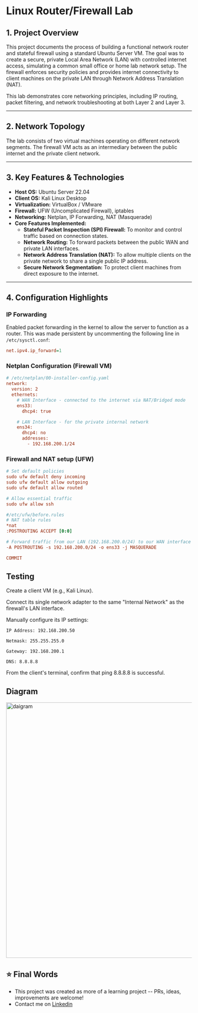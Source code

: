 # Linux Router/Firewall Lab

## 1. Project Overview

This project documents the process of building a functional network router and stateful firewall using a standard Ubuntu Server VM. The goal was to create a secure, private Local Area Network (LAN) with controlled internet access, simulating a common small office or home lab network setup. The firewall enforces security policies and provides internet connectivity to client machines on the private LAN through Network Address Translation (NAT).

This lab demonstrates core networking principles, including IP routing, packet filtering, and network troubleshooting at both Layer 2 and Layer 3.

---

## 2. Network Topology

The lab consists of two virtual machines operating on different network segments. The firewall VM acts as an intermediary between the public internet and the private client network.



---

## 3. Key Features & Technologies

* **Host OS:** Ubuntu Server 22.04
* **Client OS:** Kali Linux Desktop
* **Virtualization:** VirtualBox / VMware
* **Firewall:** UFW (Uncomplicated Firewall), iptables
* **Networking:** Netplan, IP Forwarding, NAT (Masquerade)
* **Core Features Implemented:**
    * **Stateful Packet Inspection (SPI) Firewall:** To monitor and control traffic based on connection states.
    * **Network Routing:** To forward packets between the public WAN and private LAN interfaces.
    * **Network Address Translation (NAT):** To allow multiple clients on the private network to share a single public IP address.
    * **Secure Network Segmentation:** To protect client machines from direct exposure to the internet.

---

## 4. Configuration Highlights

### IP Forwarding

Enabled packet forwarding in the kernel to allow the server to function as a router. This was made persistent by uncommenting the following line in `/etc/sysctl.conf`:
```ini
net.ipv4.ip_forward=1
```
### Netplan Configuration (Firewall VM)

``` ini
# /etc/netplan/00-installer-config.yaml
network:
  version: 2
  ethernets:
    # WAN Interface - connected to the internet via NAT/Bridged mode
    ens33:
      dhcp4: true

    # LAN Interface - for the private internal network
    ens34:
      dhcp4: no
      addresses:
        - 192.168.200.1/24
```
### Firewall and NAT setup (UFW)

``` ini
# Set default policies
sudo ufw default deny incoming
sudo ufw default allow outgoing
sudo ufw default allow routed

# Allow essential traffic
sudo ufw allow ssh

#/etc/ufw/before.rules
# NAT table rules
*nat
:POSTROUTING ACCEPT [0:0]

# Forward traffic from our LAN (192.168.200.0/24) to our WAN interface (ens33)
-A POSTROUTING -s 192.168.200.0/24 -o ens33 -j MASQUERADE

COMMIT
```

## Testing
  Create a client VM (e.g., Kali Linux).

  Connect its single network adapter to the same "Internal Network" as the firewall's LAN interface.

  Manually configure its IP settings:
  
    IP Address: 192.168.200.50
    
    Netmask: 255.255.255.0
    
    Gateway: 192.168.200.1
    
    DNS: 8.8.8.8

    
  From the client's terminal, confirm that ping 8.8.8.8 is successful.


## Diagram

<img width="716" height="691" alt="daigram" src="https://github.com/user-attachments/assets/06958fe2-9caf-4661-b1e5-dab23dec66d2" />

## ⭐ Final Words
- This project was created as more of a learning project -- PRs, ideas, improvements are welcome!
- Contact me on [Linkedin](https://www.linkedin.com/in/yuvraj-dudhal-0288a3248/)
